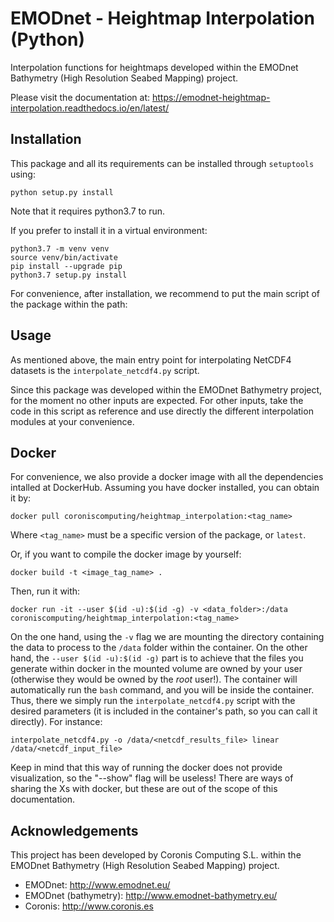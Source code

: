 # EMODnet - Heightmap Interpolation (Python)

Interpolation functions for heightmaps developed within the EMODnet Bathymetry (High Resolution Seabed Mapping) project.

Please visit the documentation at: https://emodnet-heightmap-interpolation.readthedocs.io/en/latest/

## Installation

This package and all its requirements can be installed through `setuptools` using:

```
python setup.py install 
```

Note that it requires python3.7 to run.

If you prefer to install it in a virtual environment:

```
python3.7 -m venv venv
source venv/bin/activate
pip install --upgrade pip
python3.7 setup.py install
```

For convenience, after installation, we recommend to put the main script of the package within the path:

 

## Usage

As mentioned above, the main entry point for interpolating NetCDF4 datasets is the `interpolate_netcdf4.py` script.

Since this package was developed within the EMODnet Bathymetry project, for the moment no other inputs are expected. For other inputs, take the code in this script as reference and use directly the different interpolation modules at your convenience. 

## Docker

For convenience, we also provide a docker image with all the dependencies intalled at DockerHub. Assuming you have docker installed, you can obtain it by:

```
docker pull coroniscomputing/heightmap_interpolation:<tag_name>
```

Where `<tag_name>` must be a specific version of the package, or `latest`.

Or, if you want to compile the docker image by yourself:

```
docker build -t <image_tag_name> .
```

Then, run it with:

```
docker run -it --user $(id -u):$(id -g) -v <data_folder>:/data coroniscomputing/heightmap_interpolation:<tag_name>
```

On the one hand, using the `-v` flag we are mounting the directory containing the data to process to the `/data` folder within the container. On the other hand, the `--user $(id -u):$(id -g)` part is to achieve that the files you generate within docker in the mounted volume are owned by your user (otherwise they would be owned by the *root* user!). 
The container will automatically run the `bash` command, and you will be inside the container. Thus, there we simply run the `interpolate_netcdf4.py` script with the desired parameters (it is included in the container's path, so you can call it directly). For instance:

```
interpolate_netcdf4.py -o /data/<netcdf_results_file> linear /data/<netcdf_input_file>
```  

Keep in mind that this way of running the docker does not provide visualization, so the "--show" flag will be useless! There are ways of sharing the Xs with docker, but these are out of the scope of this documentation.

## Acknowledgements

This project has been developed by Coronis Computing S.L. within the EMODnet Bathymetry (High Resolution Seabed Mapping) project.

* EMODnet: http://www.emodnet.eu/
* EMODnet (bathymetry): http://www.emodnet-bathymetry.eu/
* Coronis: http://www.coronis.es

